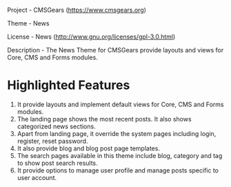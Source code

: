 Project 	- CMSGears (https://www.cmsgears.org)

Theme 	 	- News

License 	- News (http://www.gnu.org/licenses/gpl-3.0.html)

Description - The News Theme for CMSGears provide layouts and views for Core, CMS and Forms modules.

Highlighted Features
=========================================
1. It provide layouts and implement default views for Core, CMS and Forms modules.
2. The landing page shows the most recent posts. It also shows categorized news sections.
3. Apart from landing page, it override the system pages including login, register, reset password.
4. It also provide blog and blog post page templates.
5. The search pages available in this theme include blog, category and tag to show post search results.
6. It provide options to manage user profile and manage posts specific to user account.
